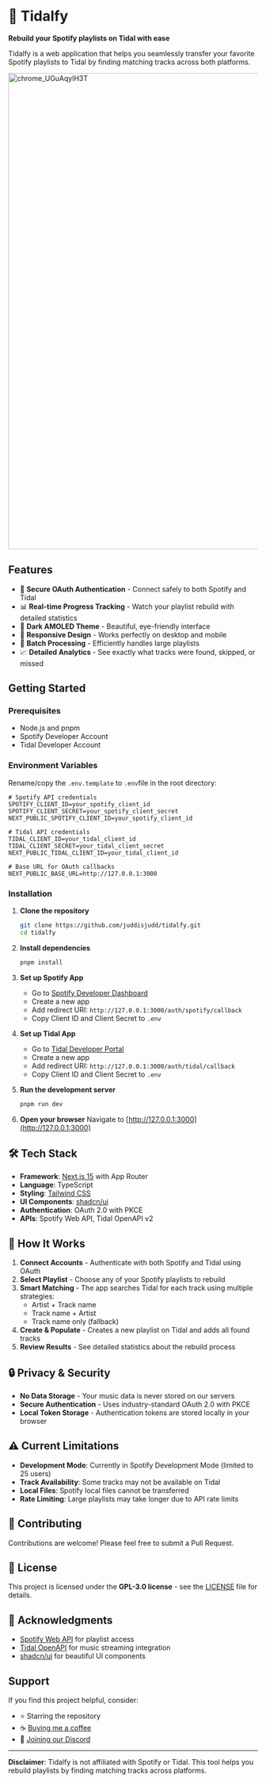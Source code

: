 # 🎵 Tidalfy

**Rebuild your Spotify playlists on Tidal with ease**

Tidalfy is a web application that helps you seamlessly transfer your favorite Spotify playlists to Tidal by finding matching tracks across both platforms.

<img width="1920" height="961" alt="chrome_UGuAqylH3T" src="https://github.com/user-attachments/assets/9d9bc18b-cd06-4cb7-98b3-7d0cf4e766d9" />

## Features
- 🔐 **Secure OAuth Authentication** - Connect safely to both Spotify and Tidal
- 📊 **Real-time Progress Tracking** - Watch your playlist rebuild with detailed statistics
- 🌙 **Dark AMOLED Theme** - Beautiful, eye-friendly interface
- 📱 **Responsive Design** - Works perfectly on desktop and mobile
- 🔄 **Batch Processing** - Efficiently handles large playlists
- 📈 **Detailed Analytics** - See exactly what tracks were found, skipped, or missed

## Getting Started

### Prerequisites

- Node.js and pnpm
- Spotify Developer Account
- Tidal Developer Account

### Environment Variables

Rename/copy the `.env.template` to `.env`file in the root directory:

```env
# Spotify API credentials
SPOTIFY_CLIENT_ID=your_spotify_client_id
SPOTIFY_CLIENT_SECRET=your_spotify_client_secret
NEXT_PUBLIC_SPOTIFY_CLIENT_ID=your_spotify_client_id

# Tidal API credentials  
TIDAL_CLIENT_ID=your_tidal_client_id
TIDAL_CLIENT_SECRET=your_tidal_client_secret
NEXT_PUBLIC_TIDAL_CLIENT_ID=your_tidal_client_id

# Base URL for OAuth callbacks
NEXT_PUBLIC_BASE_URL=http://127.0.0.1:3000
```

### Installation

1. **Clone the repository**
   ```bash
   git clone https://github.com/juddisjudd/tidalfy.git
   cd tidalfy
   ```

2. **Install dependencies**
   ```bash
   pnpm install
   ```

3. **Set up Spotify App**
   - Go to [Spotify Developer Dashboard](https://developer.spotify.com/dashboard)
   - Create a new app
   - Add redirect URI: `http://127.0.0.1:3000/auth/spotify/callback`
   - Copy Client ID and Client Secret to `.env`

4. **Set up Tidal App**
   - Go to [Tidal Developer Portal](https://developer.tidal.com/)
   - Create a new app
   - Add redirect URI: `http://127.0.0.1:3000/auth/tidal/callback`
   - Copy Client ID and Client Secret to `.env`

5. **Run the development server**
   ```bash
   pnpm run dev
   ```

6. **Open your browser**
   Navigate to [http://127.0.0.1:3000](http://127.0.0.1:3000)

## 🛠️ Tech Stack

- **Framework**: [Next.js 15](https://nextjs.org/) with App Router
- **Language**: TypeScript
- **Styling**: [Tailwind CSS](https://tailwindcss.com/)
- **UI Components**: [shadcn/ui](https://ui.shadcn.com/)
- **Authentication**: OAuth 2.0 with PKCE
- **APIs**: Spotify Web API, Tidal OpenAPI v2

## 📖 How It Works

1. **Connect Accounts** - Authenticate with both Spotify and Tidal using OAuth
2. **Select Playlist** - Choose any of your Spotify playlists to rebuild
3. **Smart Matching** - The app searches Tidal for each track using multiple strategies:
   - Artist + Track name
   - Track name + Artist
   - Track name only (fallback)
4. **Create & Populate** - Creates a new playlist on Tidal and adds all found tracks
5. **Review Results** - See detailed statistics about the rebuild process

## 🔒 Privacy & Security

- **No Data Storage** - Your music data is never stored on our servers
- **Secure Authentication** - Uses industry-standard OAuth 2.0 with PKCE
- **Local Token Storage** - Authentication tokens are stored locally in your browser

## ⚠️ Current Limitations

- **Development Mode**: Currently in Spotify Development Mode (limited to 25 users)
- **Track Availability**: Some tracks may not be available on Tidal
- **Local Files**: Spotify local files cannot be transferred
- **Rate Limiting**: Large playlists may take longer due to API rate limits

## 🤝 Contributing

Contributions are welcome! Please feel free to submit a Pull Request.

## 📝 License

This project is licensed under the **GPL-3.0 license** - see the [LICENSE](LICENSE) file for details.

## 🙏 Acknowledgments

- [Spotify Web API](https://developer.spotify.com/documentation/web-api/) for playlist access
- [Tidal OpenAPI](https://developer.tidal.com/) for music streaming integration
- [shadcn/ui](https://ui.shadcn.com/) for beautiful UI components

## Support
If you find this project helpful, consider:

- ⭐ Starring the repository
- ☕ [Buying me a coffee](https://ko-fi.com/ohitsjudd)
- 💬 [Joining our Discord](https://discord.tidalfy.net)

---

**Disclaimer**: Tidalfy is not affiliated with Spotify or Tidal. This tool helps you rebuild playlists by finding matching tracks across platforms.
